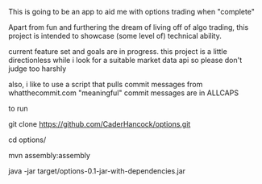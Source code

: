 This is going to be an app to aid me with options trading when "complete" 

Apart from fun and furthering the dream of living off of algo trading, this project is intended to showcase (some level of) technical ability.

current feature set and goals are in progress. this project is a little directionless while i look for a suitable  market data api 
so please don't judge too harshly 

also, i like to use a script that pulls commit messages from whatthecommit.com
"meaningful" commit messages are in ALLCAPS

to run

git clone https://github.com/CaderHancock/options.git

cd options/

mvn assembly:assembly

java -jar target/options-0.1-jar-with-dependencies.jar
